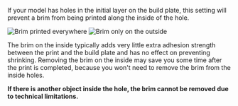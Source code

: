 If your model has holes in the initial layer on the build plate, this setting will prevent a brim from being printed along the inside of the hole.

![Brim printed everywhere](brim_outside_only_original.png)
![Brim only on the outside](brim_outside_only_enabled.png)

The brim on the inside typically adds very little extra adhesion strength between the print and the build plate and has no effect on preventing shrinking. Removing the brim on the inside may save you some time after the print is completed, because you won't need to remove the brim from the inside holes.

**If there is another object inside the hole, the brim cannot be removed due to technical limitations.**